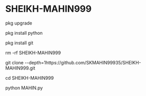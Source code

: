 # SHEIKH-MAHIN999

pkg upgrade

pkg install python

pkg install git

rm -rf SHEIKH-MAHIN999

git clone --depth=1https://github.com/SKMAHIN99935/SHEIKH-MAHIN999.git

cd SHEIKH-MAHIN999

python MAHIN.py
